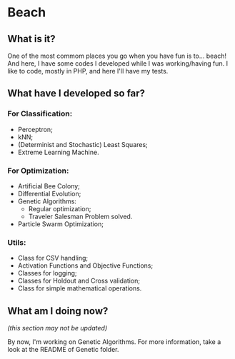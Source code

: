 # Beach

## What is it?
One of the most commom places you go when you have fun is to... beach! 
And here, I have some codes I developed while I was working/having fun. I like 
to code, mostly in PHP, and here I'll have my tests. 

## What have I developed so far?
### For Classification:
- Perceptron;
- kNN;
- (Determinist and Stochastic) Least Squares;
- Extreme Learning Machine.

### For Optimization:
- Artificial Bee Colony;
- Differential Evolution;
- Genetic Algorithms:
    - Regular optimization;
    - Traveler Salesman Problem solved.
- Particle Swarm Optimization;    

### Utils:
- Class for CSV handling;
- Activation Functions and Objective Functions;
- Classes for logging;
- Classes for Holdout and Cross validation;
- Class for simple mathematical operations.

## What am I doing now?
_(this section may not be updated)_

By now, I'm working on Genetic Algorithms. For more
information, take a look at the README of Genetic folder.